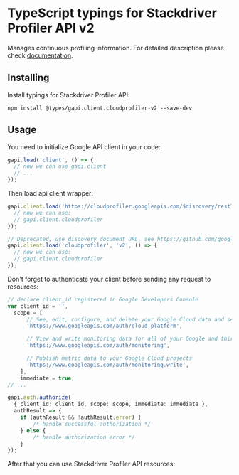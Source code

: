 # TypeScript typings for Stackdriver Profiler API v2

Manages continuous profiling information.
For detailed description please check [documentation](https://cloud.google.com/profiler/).

## Installing

Install typings for Stackdriver Profiler API:

```
npm install @types/gapi.client.cloudprofiler-v2 --save-dev
```

## Usage

You need to initialize Google API client in your code:

```typescript
gapi.load('client', () => {
  // now we can use gapi.client
  // ...
});
```

Then load api client wrapper:

```typescript
gapi.client.load('https://cloudprofiler.googleapis.com/$discovery/rest?version=v2', () => {
  // now we can use:
  // gapi.client.cloudprofiler
});
```

```typescript
// Deprecated, use discovery document URL, see https://github.com/google/google-api-javascript-client/blob/master/docs/reference.md#----gapiclientloadname----version----callback--
gapi.client.load('cloudprofiler', 'v2', () => {
  // now we can use:
  // gapi.client.cloudprofiler
});
```

Don't forget to authenticate your client before sending any request to resources:

```typescript
// declare client_id registered in Google Developers Console
var client_id = '',
  scope = [
      // See, edit, configure, and delete your Google Cloud data and see the email address for your Google Account.
      'https://www.googleapis.com/auth/cloud-platform',

      // View and write monitoring data for all of your Google and third-party Cloud and API projects
      'https://www.googleapis.com/auth/monitoring',

      // Publish metric data to your Google Cloud projects
      'https://www.googleapis.com/auth/monitoring.write',
    ],
    immediate = true;
// ...

gapi.auth.authorize(
  { client_id: client_id, scope: scope, immediate: immediate },
  authResult => {
    if (authResult && !authResult.error) {
        /* handle successful authorization */
    } else {
        /* handle authorization error */
    }
});
```

After that you can use Stackdriver Profiler API resources: <!-- TODO: make this work for multiple namespaces -->

```typescript
```
